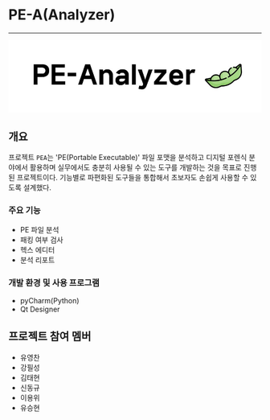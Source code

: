 # PE-A(Analyzer)
--------------------
![logo_img](logo.jpg)
   
<!--![fig_img-1](fig001.jpg)-->

## 개요
 프로젝트 `PEA`는 'PE(Portable Executable)' 파일 포맷을 분석하고 디지털 포렌식 분야에서 활용하며 실무에서도 충분히 사용될 수 있는 도구를 개발하는 것을 목표로 진행된 프로젝트이다. 기능별로 파편화된 도구들을 통합해서 초보자도 손쉽게 사용할 수 있도록 설계했다.
   
### 주요 기능
   
- PE 파일 분석
- 패킹 여부 검사
- 헥스 에디터
- 분석 리포트
   
### 개발 환경 및 사용 프로그램
   
- pyCharm(Python)
- Qt Designer

## 프로젝트 참여 멤버
 - 유영찬
 - 강필성
 - 김태현
 - 신동규
 - 이용위
 - 유승현
    